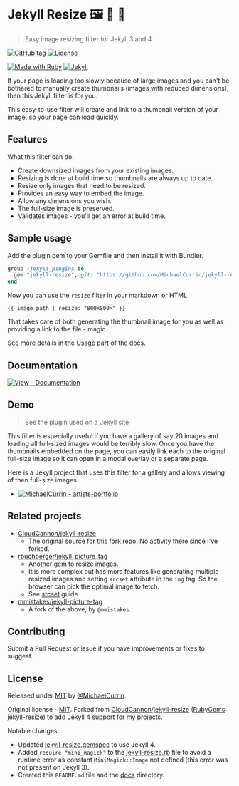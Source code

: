 # Jekyll Resize 🖼 🤏 🔬
> Easy image resizing filter for Jekyll 3 and 4

[![GitHub tag](https://img.shields.io/github/tag/MichaelCurrin/jekyll-resize)](https://github.com/MichaelCurrin/jekyll-resize/tags/)
[![License](https://img.shields.io/badge/License-MIT-blue.svg)](https://github.com/MichaelCurrin/jekyll-resize/blob/master/LICENSE)

[![Made with Ruby](https://img.shields.io/badge/Ruby->=2.6-blue.svg?logo=ruby)](https://ruby-lang.org)
[![Jekyll](https://img.shields.io/badge/jekyll->=3.3,_4.x-blue.svg?logo=jekyll)](https://jekyllrb.com)


If your page is loading too slowly because of large images and you can't be bothered to manually create thumbnails (images with reduced dimensions), then this Jekyll filter is for you.

This easy-to-use filter will create and link to a thumbnail version of your image, so your page can load quickly.


## Features

What this filter can do:

- Create downsized images from your existing images.
- Resizing is done at build time so thumbnails are always up to date.
- Resize only images that need to be resized.
- Provides an easy way to embed the image.
- Allow any dimensions you wish.
- The full-size image is preserved.
- Validates images - you'll get an error at build time.


## Sample usage

Add the plugin gem to your Gemfile and then install it with Bundler.

```ruby
group :jekyll_plugins do
  gem "jekyll-resize", git: "https://github.com/MichaelCurrin/jekyll-resize"
end
```

Now you can use the `resize` filter in your markdown or HTML:

```liquid
{{ image_path | resize: "800x800>" }}
```

That takes care of both generating the thumbnail image for you as well as providing a link to the file - magic.

See more details in the [Usage](/docs/usage.md) part of the docs.


## Documentation

[![View - Documentation](https://img.shields.io/badge/View-Documentation-blue?style=for-the-badge)](/docs/)


## Demo
> See the plugin used on a Jekyll site

This filter is especially useful if you have a gallery of say 20 images and loading all full-sized images would be terribly slow. 
Once you have the thumbnails embedded on the page, you can easily link each to the original full-size image so it can open in a modal overlay or a separate page. 

Here is a Jekyll project that uses this filter for a gallery and allows viewing of then full-size images.

- [![MichaelCurrin - artists-portfolio](https://img.shields.io/static/v1?label=MichaelCurrin&message=artists-portfolio&color=blue&logo=github)](https://github.com/MichaelCurrin/artists-portfolio)


## Related projects 

- [CloudCannon/jekyll-resize](https://github.com/CloudCannon/jekyll-resize)
    - The original source for this fork repo. No activity there since I've forked.
- [rbuchberger/jekyll_picture_tag](https://github.com/rbuchberger/jekyll_picture_tag) 
    - Another gem to resize images. 
    - It is more complex but has more features like generating multiple resized images and setting `srcset` attribute in the `img` tag. So the browser can pick the optimal image to fetch.
    - See [srcset](https://html.com/attributes/img-srcset/) guide.
- [mmistakes/jekyll-picture-tag](https://github.com/mmistakes/jekyll-picture-tag) 
    - A fork of the above, by `@mmistakes`.


## Contributing

Submit a Pull Request or issue if you have improvements or fixes to suggest.


## License

Released under [MIT](/LICENSE) by [@MichaelCurrin](https://github.com/MichaelCurrin).

Original license - [MIT](/LICENSE-source). Forked from [CloudCannon/jekyll-resize](https://github.com/CloudCannon/jekyll-resize) ([RubyGems jekyll-resize](https://rubygems.org/gems/jekyll-resize)) to add Jekyll 4 support for my projects.

Notable changes:

- Updated [jekyll-resize.gemspec](/jekyll-resize.gemspec) to use Jekyll 4.
- Added `require "mini_magick"` to the [jekyll-resize.rb](/lib/jekyll-resize.rb) file to avoid a runtime error as constant `MiniMagick::Image` not defined (this error was not present on Jekyll 3).
- Created this `README.md` file and the [docs](/docs/) directory.

